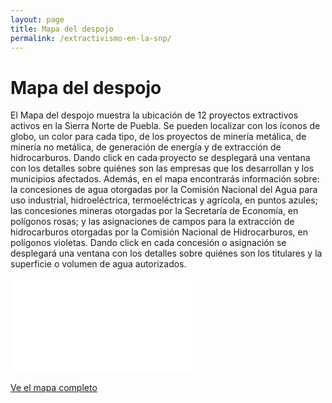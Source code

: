 ```yaml
---
layout: page
title: Mapa del despojo
permalink: /extractivismo-en-la-snp/
---
```


# Mapa del despojo

El Mapa del despojo muestra la ubicación de 12 proyectos extractivos activos en la Sierra Norte de Puebla. Se pueden localizar con los íconos de globo, un color para cada tipo, de los proyectos de minería metálica, de minería no metálica, de generación de energía y de extracción de hidrocarburos. Dando click en cada proyecto se desplegará una ventana con los detalles sobre quiénes son las empresas que los desarrollan y los municipios afectados.
Además, en el mapa encontrarás información sobre: la concesiones de agua otorgadas por la Comisión Nacional del Agua para uso industrial, hidroeléctrica, termoeléctricas y agrícola, en puntos azules; las concesiones mineras otorgadas por la Secretaría de Economía, en polígonos rosas; y las asignaciones de campos para la extracción de hidrocarburos otorgadas por la Comisión Nacional de Hidrocarburos, en polígonos violetas. Dando click en cada concesión o asignación se desplegará una ventana con los detalles sobre quiénes son los titulares y la superficie o volumen de agua autorizados.

<div class="embed-responsive embed-responsive-1by1">
  <iframe class="embed-responsive-item" frameborder="0" allowfullscreen allow="geolocation" src="//umap.openstreetmap.fr/es/map/proyectos-extractivos-en-la-snp-2023_971912?scaleControl=false&miniMap=false&scrollWheelZoom=false&zoomControl=true&editMode=disabled&moreControl=true&searchControl=null&tilelayersControl=null&embedControl=null&datalayersControl=true&onLoadPanel=undefined&captionBar=false&captionMenus=true"></iframe>
</div>
<br>
<div class="text-center mb-5">
  <a class="btn btn-secondary" href="//umap.openstreetmap.fr/es/map/proyectos-extractivos-en-la-snp-2023_971912?scaleControl=false&miniMap=false&scrollWheelZoom=false&zoomControl=true&editMode=disabled&moreControl=true&searchControl=null&tilelayersControl=null&embedControl=null&datalayersControl=true&onLoadPanel=undefined&captionBar=false&captionMenus=true" target="_blank">Ve el mapa completo</a>
</div>
